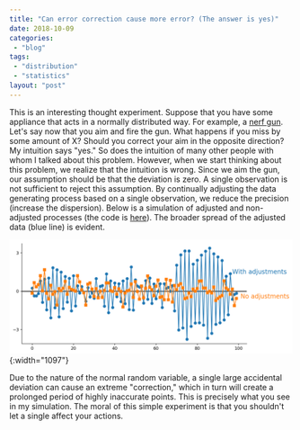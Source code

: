 ```yaml
---
title: "Can error correction cause more error? (The answer is yes)"
date: 2018-10-09
categories: 
 - "blog"
tags: 
 - "distribution"
 - "statistics"
layout: "post"
---
```


This is an interesting thought experiment. Suppose that you have some appliance that acts in a normally distributed way. For example, a [nerf gun](https://www.youtube.com/watch?v=uJgzam4c-0Y). Let's say now that you aim and fire the gun. What happens if you miss by some amount of X? Should you correct your aim in the opposite direction? My intuition says "yes." So does the intuition of many other people with whom I talked about this problem. However, when we start thinking about this problem, we realize that the intuition is wrong. Since we aim the gun, our assumption should be that the deviation is zero. A single observation is not sufficient to reject this assumption. By continually adjusting the data generating process based on a single observation, we reduce the precision (increase the dispersion).
Below is a simulation of adjusted and non-adjusted processes (the code is [here](https://gist.github.com/bgbg/be27992f5370e79e96d31c00a5f18adf)). The broader spread of the adjusted data (blue line) is evident.

![Two curves. Blues: high dispersion of values when adjustments are performed after every observation. Orange: smaller dispersion when no adjustments are done.](/assets/img/2018/10/adjustments1.png){:width="1097"}

Due to the nature of the normal random variable, a single large accidental deviation can cause an extreme "correction," which in turn will create a prolonged period of highly inaccurate points. This is precisely what you see in my simulation.
The moral of this simple experiment is that you shouldn't let a single affect your actions.

 
